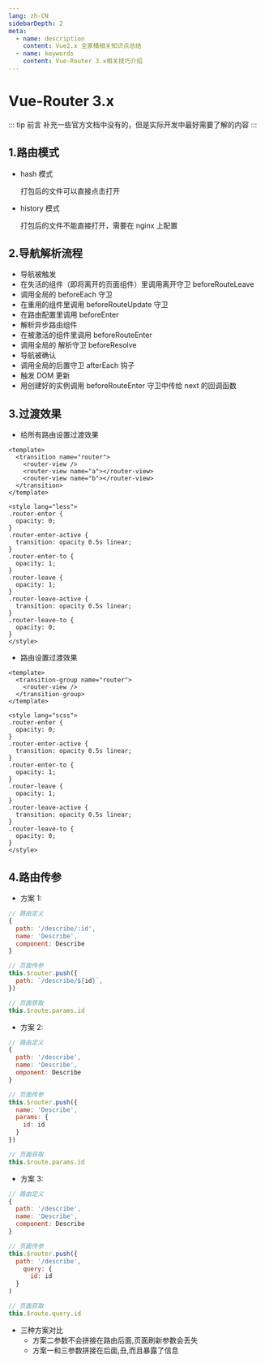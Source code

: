 ```yaml
---
lang: zh-CN
sidebarDepth: 2
meta:
  - name: description
    content: Vue2.x 全家桶相关知识点总结
  - name: keywords
    content: Vue-Router 3.x相关技巧介绍
---
```


# Vue-Router 3.x

::: tip 前言
补充一些官方文档中没有的，但是实际开发中最好需要了解的内容
:::

## 1.路由模式

- hash 模式

  打包后的文件可以直接点击打开

- history 模式

  打包后的文件不能直接打开，需要在 nginx 上配置

## 2.导航解析流程

- 导航被触发
- 在失活的组件（即将离开的页面组件）里调用离开守卫 beforeRouteLeave
- 调用全局的 beforeEach 守卫
- 在重用的组件里调用 beforeRouteUpdate 守卫
- 在路由配置里调用 beforeEnter
- 解析异步路由组件
- 在被激活的组件里调用 beforeRouteEnter
- 调用全局的 解析守卫 beforeResolve
- 导航被确认
- 调用全局的后置守卫 afterEach 钩子
- 触发 DOM 更新
- 用创建好的实例调用 beforeRouteEnter 守卫中传给 next 的回调函数

## 3.过渡效果

- 给所有路由设置过渡效果

```vue
<template>
  <transition name="router">
    <router-view />
    <router-view name="a"></router-view>
    <router-view name="b"></router-view>
  </transition>
</template>

<style lang="less">
.router-enter {
  opacity: 0;
}
.router-enter-active {
  transition: opacity 0.5s linear;
}
.router-enter-to {
  opacity: 1;
}
.router-leave {
  opacity: 1;
}
.router-leave-active {
  transition: opacity 0.5s linear;
}
.router-leave-to {
  opacity: 0;
}
</style>
```

- 路由设置过渡效果

```vue
<template>
  <transition-group name="router">
    <router-view />
  </transition-group>
</template>

<style lang="scss">
.router-enter {
  opacity: 0;
}
.router-enter-active {
  transition: opacity 0.5s linear;
}
.router-enter-to {
  opacity: 1;
}
.router-leave {
  opacity: 1;
}
.router-leave-active {
  transition: opacity 0.5s linear;
}
.router-leave-to {
  opacity: 0;
}
</style>
```

## 4.路由传参

- 方案 1:

```js
// 路由定义
{
  path: '/describe/:id',
  name: 'Describe',
  component: Describe
}

// 页面传参
this.$router.push({
  path: `/describe/${id}`,
})

// 页面获取
this.$route.params.id
```

- 方案 2:

```js
// 路由定义
{
  path: '/describe',
  name: 'Describe',
  omponent: Describe
}

// 页面传参
this.$router.push({
  name: 'Describe',
  params: {
    id: id
  }
})

// 页面获取
this.$route.params.id

```

- 方案 3:

```js
// 路由定义
{
  path: '/describe',
  name: 'Describe',
  component: Describe
}

// 页面传参
this.$router.push({
  path: '/describe',
    query: {
      id: id
  }
)

// 页面获取
this.$route.query.id
```

- 三种方案对比
  - 方案二参数不会拼接在路由后面,页面刷新参数会丢失
  - 方案一和三参数拼接在后面,丑,而且暴露了信息

<!-- <Vssue /> -->
